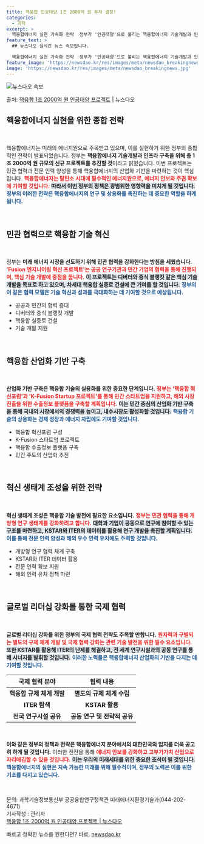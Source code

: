 ```yaml
---
title: 핵융합 인공태양 1조 2000억 원 투자 결정!
categories:
  - 과학
excerpt: >
  핵융합에너지 실현 가속화 전략  정부가 '인공태양'으로 불리는 핵융합에너지 기술개발과 인프라 구축을 위해 총…
feature_text: >
  ## 뉴스다오 실시간 뉴스 속보입니다.

  핵융합에너지 실현 가속화 전략  정부가 '인공태양'으로 불리는 핵융합에너지 기술개발과 인프라 구축을 위해 총…
feature_image: 'https://newsdao.kr/res/images/meta/newsdao_breakingnews.jpg'
image: 'https://newsdao.kr/res/images/meta/newsdao_breakingnews.jpg'
---
```


![뉴스다오 속보](https://newsdao.kr/res/images/meta/newsdao_breakingnews.jpg)

<p>출처: <a href="https://newsdao.kr/4972" rel="dofollow">핵융합 1조 2000억 원 인공태양 프로젝트</a> | 뉴스다오</p>

<h2 data-ke-size="size26">핵융합에너지 실현을 위한 종합 전략</h2>

<p data-ke-size="size16">&nbsp;</p>

핵융합에너지는 미래의 에너지원으로 주목받고 있으며, 이를 실현하기 위한 정부의 종합적인 전략이 발표되었습니다. 정부는 **핵융합에너지 기술개발과 인프라 구축을 위해 총 1조 2000억 원 규모의 신규 프로젝트를 추진할 것**이라고 밝혔습니다. 이번 프로젝트는 민관 협력과 전문 인력 양성을 통해 핵융합에너지의 산업화 기반을 마련하는 것이 핵심입니다. <b><span style="color: #ee2323;">핵융합에너지는 탈탄소 시대에 필수적인 에너지원으로, 에너지 안보와 주권 확보에 기여할 것입니다.</span></b> <b><span style="background-color: #21538527;">따라서 이번 정부의 정책은 광범위한 영향력을 미치게 될 것입니다.</span></b> <b><span style="color: #1a5490;">정부의 이러한 전략은 핵융합에너지의 연구 및 상용화를 촉진하는 데 중요한 역할을 하게 됩니다.</span></b> 

<p data-ke-size="size16">&nbsp;</p>

<h2 data-ke-size="size26">민관 협력으로 핵융합 기술 혁신</h2>

<p data-ke-size="size16">&nbsp;</p>

정부는 **미래 에너지 시장을 선도하기 위해 민관 협력을 강화한다는 방침을 세웠습니다.** <b><span style="color: #ee2323;">'Fusion 엔지니어링 혁신 프로젝트'는 공공 연구기관과 민간 기업의 협력을 통해 진행되며, 핵심 기술 개발에 중점을 둡니다.</span></b> <b><span style="background-color: #21538527;">이 프로젝트는 디버터와 증식 블랭킷 같은 핵심 기술 개발을 목표로 하고 있으며, 차세대 핵융합 실증로 건설에 큰 기여를 할 것입니다.</span></b> <b><span style="color: #1a5490;">정부의 이 같은 협력 모델은 기술 혁신과 성과를 극대화하는 데 기여할 것으로 예상됩니다.</span></b> 

<ul>
    <li>공공과 민간의 협력 증대</li>
    <li>디버터와 증식 블랭킷 개발</li>
    <li>핵융합 실증로 건설</li>
    <li>기술 개발 지원</li>
</ul>

<p data-ke-size="size16">&nbsp;</p>

<h2 data-ke-size="size26">핵융합 산업화 기반 구축</h2>

<p data-ke-size="size16">&nbsp;</p>

**산업화 기반 구축은 핵융합 기술의 실용화를 위한 중요한 단계입니다.** <b><span style="color: #ee2323;">정부는 '핵융합 혁신포럼'과 'K-Fusion Startup 프로젝트'를 통해 민간 스타트업을 지원하고, 해외 시장 진출을 위한 수출정보 플랫폼을 구축할 계획입니다.</span></b> <b><span style="background-color: #21538527;">이는 민간 중심의 산업화 기반 구축을 통해 국내외 시장에서의 경쟁력을 높이고, 내수시장도 활성화할 것입니다.</span></b> <b><span style="color: #1a5490;">핵융합 기술의 상용화는 경제 성장과 에너지 자립에도 기여할 것입니다.</span></b> 

<ul>
    <li>핵융합 혁신포럼 구성</li>
    <li>K-Fusion 스타트업 프로젝트</li>
    <li>핵융합 수출정보 플랫폼 구축</li>
    <li>민간 주도의 산업화 추진</li>
</ul>

<p data-ke-size="size16">&nbsp;</p>

<h2 data-ke-size="size26">혁신 생태계 조성을 위한 전략</h2>

<p data-ke-size="size16">&nbsp;</p>

**혁신 생태계 조성은 핵융합 기술 발전에 필요한 요소입니다.** <b><span style="color: #ee2323;">정부는 민관 협력을 통해 개방형 연구 생태계를 강화하려고 합니다.</span></b> <b><span style="background-color: #21538527;">대학과 기업이 공동으로 연구에 참여할 수 있는 구조를 마련하고, KSTAR와 ITER의 데이터를 활용해 연구 개발을 촉진할 계획입니다.</span></b> <b><span style="color: #1a5490;">이를 통해 전문 인력 양성과 해외 우수 인력 유치에도 주력할 것입니다.</span></b> 

<ul>
    <li>개방형 연구 협력 체계 구축</li>
    <li>KSTAR와 ITER 데이터 활용</li>
    <li>전문 인력 확보 지원</li>
    <li>해외 인력 유치 정책 마련</li>
</ul>

<p data-ke-size="size16">&nbsp;</p>

<h2 data-ke-size="size26">글로벌 리더십 강화를 통한 국제 협력</h2>

<p data-ke-size="size16">&nbsp;</p>

**글로벌 리더십 강화를 위한 정부의 국제 협력 전략도 주목할 만합니다.** <b><span style="color: #ee2323;">원자력과 구별되는 별도의 규제 체계 개발 및 국제 협력 강화는 관련 기술 발전을 위한 필수 요소입니다.</span></b> <b><span style="background-color: #21538527;">또한 KSTAR를 활용해 ITER의 난제를 해결하고, 전 세계 연구시설과의 공동 연구를 통해 시너지를 발휘할 것입니다.</span></b> <b><span style="color: #1a5490;">이러한 노력들은 핵융합에너지 산업화의 기반을 다지는 데 기여할 것입니다.</span></b> 

<table>
    <thead>
        <tr>
            <th style="text-align: center;">국제 협력 분야</th>
            <th style="text-align: center;">협력 내용</th>
        </tr>
    </thead>
    <tbody>
        <tr>
            <td style="text-align: center; height: 17px;"><b>핵융합 규제 체계 개발</b></td>
            <td style="text-align: center; height: 17px;"><b>별도의 규제 체계 수립</b></td>
        </tr>
        <tr>
            <td style="text-align: center; height: 17px;"><b>ITER 탐색</b></td>
            <td style="text-align: center; height: 17px;"><b>KSTAR 활용</b></td>
        </tr>
        <tr>
            <td style="text-align: center; height: 17px;"><b>전국 연구시설 공유</b></td>
            <td style="text-align: center; height: 17px;"><b>공동 연구 및 전략적 공유</b></td>
        </tr>
    </tbody>
</table>

<p data-ke-size="size16">&nbsp;</p>

**이와 같은 정부의 정책과 전략은 핵융합에너지 분야에서의 대한민국의 입지를 더욱 공고히 하게 될 것입니다.** 이러한 진전을 통해 <b><span style="color: #ee2323;">에너지 안보를 강화하고 고부가가치 산업으로 자리매김할 수 있을 것입니다.</span></b> <b><span style="background-color: #21538527;">이는 우리의 미래세대를 위한 중요한 초석이 될 것입니다.</span></b> <b><span style="color: #1a5490;">핵융합에너지의 실현은 지속 가능한 미래를 위해 필수적이며, 정부의 노력은 이를 위한 기초를 다지고 있습니다.</span></b> 

<p data-ke-size="size16">&nbsp;</p>

<div>문의: 과학기술정보통신부 공공융합연구정책관 미래에너지환경기술과(044-202-4671)</div>
<div>기사작성 : 관리자</div>
<div><a href="https://newsdao.kr/4972">핵융합 1조 2000억 원 인공태양 프로젝트 | 뉴스다오</a></div> 

빠르고 정확한 뉴스를 원한다면? 바로, <a href="https://newsdao.kr" rel="dofollow">newsdao.kr</a>


